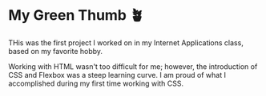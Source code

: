 # My Green Thumb 🪴

THis was the first project I worked on in my Internet Applications class, based on my favorite hobby.<br>

Working with HTML wasn't too difficult for me; however, the introduction of CSS and Flexbox was a steep learning curve. I am proud of what I accomplished during my first time working with CSS.
